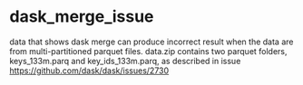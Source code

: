 # dask_merge_issue
data that shows dask merge can produce incorrect result when the data are from multi-partitioned parquet files.
data.zip contains two parquet folders, keys_133m.parq and key_ids_133m.parq, as described in issue https://github.com/dask/dask/issues/2730
